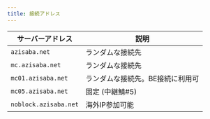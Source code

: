 ```yaml
---
title: 接続アドレス
---
```


| サーバーアドレス         | 説明                |
|------------------|-------------------|
| `azisaba.net`      | ランダムな接続先          |
| `mc.azisaba.net`   | ランダムな接続先          |
| `mc01.azisaba.net` | ランダムな接続先。BE接続に利用可 |
| `mc05.azisaba.net` | 固定 (中継鯖#5)        |
| `noblock.azisaba.net` | 海外IP参加可能          |
